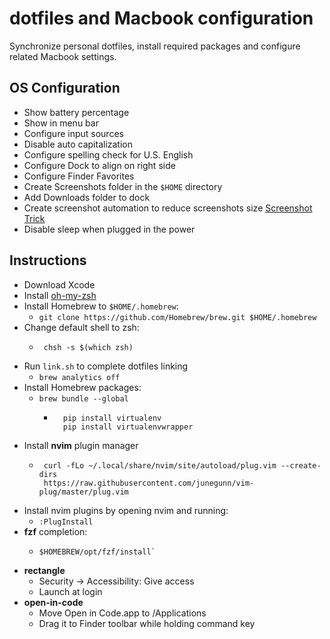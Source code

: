 # dotfiles and Macbook configuration
Synchronize personal dotfiles, install required packages and configure related Macbook settings.

## OS Configuration
- Show battery percentage
- Show in menu bar
- Configure input sources
- Disable auto capitalization
- Configure spelling check for U.S. English
- Configure Dock to align on right side
- Configure Finder Favorites
- Create Screenshots folder in the `$HOME` directory
- Add Downloads folder to dock
- Create screenshot automation to reduce screenshots size [Screenshot Trick](https://about.gitlab.com/blog/2020/01/30/simple-trick-for-smaller-screenshots/)
- Disable sleep when plugged in the power
## Instructions
- Download Xcode
- Install [oh-my-zsh](https://github.com/robbyrussell/oh-my-zsh)
- Install Homebrew to `$HOME/.homebrew`:
   - `git clone https://github.com/Homebrew/brew.git $HOME/.homebrew`
- Change default shell to zsh:
   - ```shell
      chsh -s $(which zsh)
     ```
- Run `link.sh` to complete dotfiles linking
   - `brew analytics off`
- Install Homebrew packages:
   - `brew bundle --global`
     - ```shell
         pip install virtualenv
         pip install virtualenvwrapper
        ```
- Install **nvim** plugin manager
   - ```shell 
      curl -fLo ~/.local/share/nvim/site/autoload/plug.vim --create-dirs 
      https://raw.githubusercontent.com/junegunn/vim-plug/master/plug.vim
     ```
- Install nvim plugins by opening nvim and running:
   - `:PlugInstall`
- **fzf** completion:
   - ```shell
     $HOMEBREW/opt/fzf/install`
     ```
- **rectangle**
  - Security -> Accessibility: Give access
  - Launch at login
- **open-in-code**
  - Move Open in Code.app to /Applications
  - Drag it to Finder toolbar while holding command key
